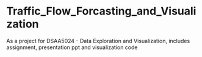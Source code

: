 # Traffic_Flow_Forcasting_and_Visualization
As a project for DSAA5024 - Data Exploration and Visualization, includes assignment, presentation ppt and visualization code
